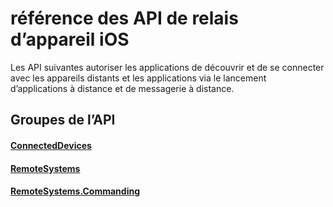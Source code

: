 # <a name="ios-device-relay-api-reference"></a>référence des API de relais d’appareil iOS

Les API suivantes autoriser les applications de découvrir et de se connecter avec les appareils distants et les applications via le lancement d’applications à distance et de messagerie à distance.

## <a name="api-groups"></a>Groupes de l’API

#### <a name="connecteddevicesobjectivec-apiconnecteddevicesindexmd"></a>[ConnectedDevices](../objectivec-api/connecteddevices/index.md)
#### <a name="remotesystemsobjectivec-apiremotesystemsindexmd"></a>[RemoteSystems](../objectivec-api/remotesystems/index.md)
#### <a name="remotesystemscommandingobjectivec-apiremotesystemscommandingindexmd"></a>[RemoteSystems.Commanding](../objectivec-api/remotesystems.commanding/index.md)